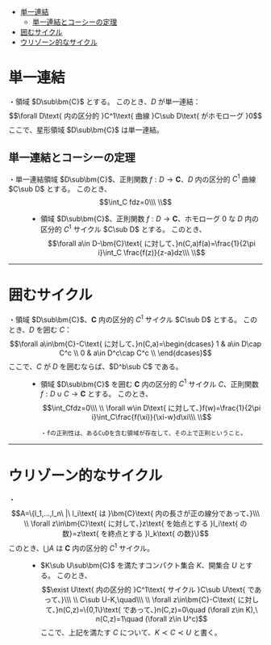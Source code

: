 
- [単一連結](#単一連結)
  - [単一連結とコーシーの定理](#単一連結とコーシーの定理)
- [囲むサイクル](#囲むサイクル)
- [ウリゾーン的なサイクル](#ウリゾーン的なサイクル)



# 単一連結

・領域 $D\sub\bm{C}$ とする。
このとき、$D$ が単一連結：
$$\forall D\text{ 内の区分的 }C^1\text{ 曲線 }C\sub D\text{ がホモローグ }0$$
ここで、星形領域 $D\sub\bm{C}$ は単一連結。


## 単一連結とコーシーの定理

<dl><dt>

・単一連結領域 $D\sub\bm{C}$、正則関数 $f:D\to\bm{C}$、$D$ 内の区分的 $C^1$ 曲線 $C\sub D$ とする。
このとき、$$\int_C fdz=0\\\ \\$$

</dt><dd>

- 領域 $D\sub\bm{C}$、正則関数 $f:D\to\bm{C}$、ホモローグ $0$ な $D$ 内の区分的 $C^1$ サイクル $C\sub D$ とする。
このとき、
$$\forall a\in D-\bm{C}\text{ に対して、}n(C,a)f(a)=\frac{1}{2\pi i}\int_C \frac{f(z)}{z-a}dz\\\ \\$$

</dd></dl>

---

# 囲むサイクル

<dl><dt>

・領域 $D\sub\bm{C}$、$\bm{C}$ 内の区分的 $C^1$ サイクル $C\sub D$ とする。
このとき、$D$ を囲む $C$：
$$\forall a\in\bm{C}-C\text{ に対して、}n(C,a)=\begin{dcases}
1 & a\in D\cap C^c  \\
0 & a\in D^c\cap C^c   \\
\end{dcases}$$
ここで、$C$ が $D$ を囲むならば、$D^b\sub C$ である。
<br>

</dt><dd>

- 領域 $D\sub\bm{C}$ を囲む $\bm{C}$ 内の区分的 $C^1$ サイクル $C$、正則関数 $f:D\cup C\to\bm{C}$ とする。
このとき、
$$\int_Cfdz=0\\\ \\
\forall w\in D\text{ に対して、}f(w)=\frac{1}{2\pi i}\int_C\frac{f(\xi)}{\xi-w}d\xi\\\ \\$$

      ・fの正則性は、あるC∪Dを含む領域が存在して、その上で正則ということ。

</dd></dl>

---

# ウリゾーン的なサイクル

<dl><dt>

・$$A=\{l_1,...,l_n\ |\ l_i\text{ は }\bm{C}\text{ 内の長さが正の線分であって、}\\\ \\
\forall z\in\bm{C}\text{ に対して、}z\text{ を始点とする }l_i\text{ の数}=z\text{ を終点とする }l_k\text{ の数}\}$$
このとき、$\bigcup A$ は $\bm{C}$ 内の区分的 $C^1$ サイクル。
<br>

</dt><dd>

- $K\sub U\sub\bm{C}$ を満たすコンパクト集合 $K$、開集合 $U$ とする。
このとき、
$$\exist U\text{ 内の区分的 }C^1\text{ サイクル }C\sub U\text{ であって、}\\\ \\
C\sub U-K,\quad\\\ \\
\forall z\in\bm{C}-C\text{ に対して、}n(C,z)=\{0,1\}\text{ であって、}n(C,z)=0\quad (\forall z\in K),\ n(C,z)=1\quad (\forall z\in U^c)$$
ここで、上記を満たす $C$ について、$K\prec C\prec U$ と書く。

</dd></dl>
